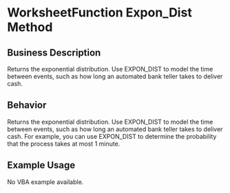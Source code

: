 # WorksheetFunction Expon_Dist Method

## Business Description
Returns the exponential distribution. Use EXPON_DIST to model the time between events, such as how long an automated bank teller takes to deliver cash.

## Behavior
Returns the exponential distribution. Use EXPON_DIST to model the time between events, such as how long an automated bank teller takes to deliver cash. For example, you can use EXPON_DIST to determine the probability that the process takes at most 1 minute.

## Example Usage
No VBA example available.